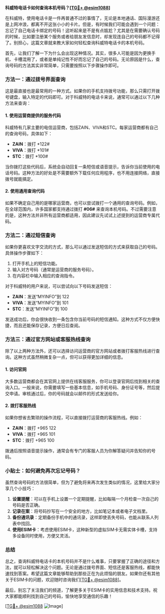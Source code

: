 **科威特电话卡如何查询本机号码？[[TG💪+ @esim1088](https://t.me/s/esim1088)]**

在科威特，使用电话卡是一件再普通不过的事情了，无论是本地通话、国际漫游还是上网冲浪，都离不开这张小小的卡片。但是，有时候我们可能会遇到一个问题：忘记了自己电话卡绑定的号码！这听起来是不是有点尴尬？尤其是在需要确认号码的时候，比如要注册某个服务或者给朋友发信息时，却发现连自己的号码都不记得了。别担心，这篇文章就来教大家如何轻松查询科威特电话卡的本机号码。

首先，让我们了解一下为什么会出现这种情况。其实，很多人可能是因为更换手机、卡槽混用了，或者是单纯记性不好而忘记了自己的号码。无论原因是什么，查询号码的方法其实非常简单，只需要按照以下步骤操作即可。

### 方法一：通过拨号界面查询

这是最直接也是最常用的一种方式。如果你的手机支持拨号功能，那么只需打开拨号键盘，输入特定的代码即可。对于科威特的电话卡来说，通常可以通过以下几种方法来查询：

#### 1. 使用运营商提供的服务代码

科威特有几家主要的电信运营商，包括ZAIN、VIVA和STC。每家运营商都有自己的查询号码，具体如下：

- **ZAIN**：拨打 *122#
- **VIVA**：拨打 *101#
- **STC**：拨打 *100#

当你拨打这些代码后，系统会自动回复一条短信或语音提示，告诉你当前使用的电话号码。这种方法的好处是不需要额外下载任何应用程序，也不用连接网络，直接拨号就能搞定。

#### 2. 使用通用查询代码

如果不确定自己用的是哪家运营商，也可以尝试拨打一个通用的查询号码。例如，在全球范围内，许多国家都支持通过拨打 **#06#** 来查询本机号码。不过需要注意的是，这种方法并非所有运营商都适用，因此建议先试试上述提到的运营商专属代码。

### 方法二：通过短信查询

如果你更喜欢文字交流的方式，那么可以通过发送短信的方式来获取自己的号码。具体操作步骤如下：

1. 打开手机上的短信功能。
2. 输入对方号码（通常是运营商的服务号码）。
3. 在内容栏中输入相应的查询指令。

对于科威特的用户来说，可以尝试向以下号码发送短信：

- **ZAIN**：发送“MYINFO”到 122
- **VIVA**：发送“MYINFO”到 101
- **STC**：发送“MYINFO”到 100

发送成功后，你会很快收到一条包含你当前号码的短信通知。这种方式不仅方便快捷，而且还能保存记录，方便日后查阅。

### 方法三：通过官方网站或客服热线查询

除了以上两种方法外，还可以选择访问运营商的官方网站或者拨打客服热线进行查询。这种方式虽然稍微复杂一点，但可以获得更加详细的信息。

#### 1. 访问官网

大多数运营商都会在其官网上提供在线客服服务，你可以登录官网后找到相关的查询入口。一般来说，你需要填写一些基本信息，如手机号码、身份证号等，然后提交申请。审核通过后，你的号码就会以邮件的形式发送给你。

#### 2. 拨打客服热线

如果你想省去繁琐的操作流程，可以直接拨打运营商的客服热线。例如：

- **ZAIN**：拨打 +965 122
- **VIVA**：拨打 +965 101
- **STC**：拨打 +965 100

拨通后按照语音提示操作，通常会有专门的客服人员为你解答疑问并告知你的号码。

### 小贴士：如何避免再次忘记号码？

虽然查询号码的方法很简单，但为了避免将来再次发生类似的情况，这里给大家分享几个小技巧：

1. **设置提醒**：可以在手机上设置一个定期提醒，比如每隔一个月检查一次自己的号码是否正确。
2. **记录在案**：将号码抄写在一个安全的地方，比如笔记本或者电子文档里。
3. **备份通讯录**：定期备份手机中的通讯录，这样即使丢失号码，也能从联系人列表中找回。
4. **使用ESIM卡**：考虑使用ESIM卡，这种新型的虚拟SIM卡无需实体卡槽，支持多设备同时使用，方便又灵活。

### 总结

总之，查询科威特电话卡的本机号码并不是什么难事，只要掌握了正确的途径和方法，就可以轻松解决这个问题。无论是通过拨号界面、短信还是客服热线，都能快速找到答案。希望这篇文章能够帮助到那些正在为此烦恼的朋友。如果你还有其他关于ESIM卡的问题，欢迎随时咨询我们[[TG💪+ @esim1088](https://t.me/s/esim1088)]。

最后，别忘了关注我们的频道，了解更多关于ESIM卡的实用信息和技术支持。祝大家都能顺利找到自己的号码，愉快地享受通信的乐趣！

[[TG💪+ @esim1088](https://t.me/s/esim1088) ![Image](https://i.postimg.cc/4NQfJmqS/Snipaste-2025-05-13-00-14-12.png)]